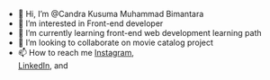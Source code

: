 - 👋 Hi, I’m @Candra Kusuma Muhammad Bimantara
- 👀 I’m interested in Front-end developer
- 🌱 I’m currently learning front-end web development learning path
- 💞️ I’m looking to collaborate on movie catalog project
- 📫 How to reach me 
<a href="https://www.instagram.com/candra_kmb/" target="_blank">Instagram</a>,  
<a href="https://www.linkedin.com/in/candra-kusuma-muhammad-bimantara-279763209/" target="_blank">LinkedIn</a>, and 

<!---
Candrakmb/Candrakmb is a ✨ special ✨ repository because its `README.md` (this file) appears on your GitHub profile.
You can click the Preview link to take a look at your changes.
--->
